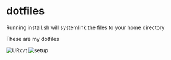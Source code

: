 # dotfiles

Running install.sh will systemlink the files to your home directory 

These are my dotfiles

![URxvt](https://bot.gyazo.com/2ea36202cae500ec455260bac39964cf.png)
![setup](https://i.gyazo.com/b0b357566c2dd228261cbfa38cc512b2.png)
